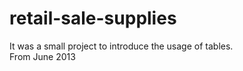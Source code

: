 # retail-sale-supplies
<p> It was a small project to introduce the usage of tables. <br />
From June 2013 </p>

